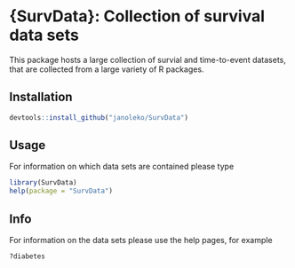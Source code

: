 
# {SurvData}: Collection of survival data sets

This package hosts a large collection of survial and time-to-event
datasets, that are collected from a large variety of R packages.

## Installation

``` r
devtools::install_github("janoleko/SurvData")
```

## Usage

For information on which data sets are contained please type

``` r
library(SurvData)
help(package = "SurvData")
```

## Info

For information on the data sets please use the help pages, for example

``` r
?diabetes
```
